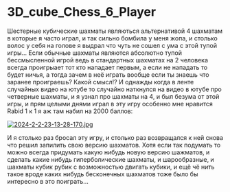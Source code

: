 # 3D_cube_Chess_6_Player

Шестерные кубические шахматы являються альтернативой 4 шахматам в которые я часто играл, и так сильно бомбила у меня жопа, и столько волос у себя на голове я выдрал что чуть не сошел с ума с этой тупой игры... Если обычные шахматы являются абсолютно тупой бессмысленной игрой ведь в стандартных шахматах на 2 человека всегда проигрыает тот кто нападает первым, а если не нападать то будет ничья, а тогда зачем в неё играть вообще если ты знаешь что заранее проиграешь? Какой смысл!? И однажды когда в ленте случайных видео на ютубе то случайно наткнулся на видео в ютубе про четверные шахматы, и я узнал про шахматы на 4, и был безума от этой игры, и прям целыми днями играл в эту игру особенно мне нравится Rabid 1 к 1 я аж там набил на 2000 баллов:

[![2024-2-2-23-13-28-170.jpg](https://i.postimg.cc/kGfT6SH1/2024-2-2-23-13-28-170.jpg)](https://postimg.cc/JHHNSsMZ)

И я столько раз бросал эту игру, и столько раз возвращался к ней снова что решил запилить свою версию шахматов. Хотя если так подумать то можно всегда придумать какую нибудь новую версию шажматов, и сделать какие нибудь гиперболические шахматы, и шарообразные, и шахматы кубик рубик с возможностью двигать кубики, и ещё чё нить такое вроде каких нибудь бесконечных шахматов тоже было бы интересно в это поиграть...
